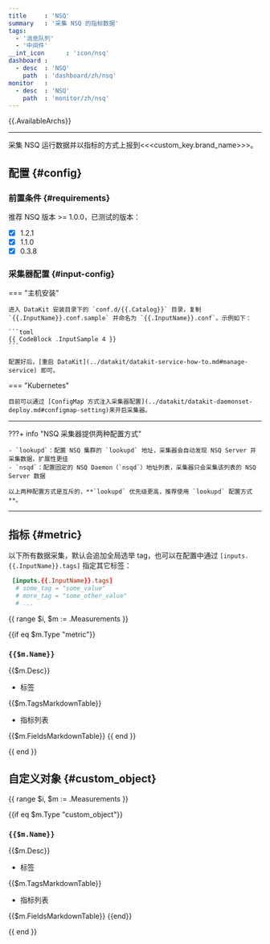 ```yaml
---
title     : 'NSQ'
summary   : '采集 NSQ 的指标数据'
tags:
  - '消息队列'
  - '中间件'
__int_icon      : 'icon/nsq'
dashboard :
  - desc  : 'NSQ'
    path  : 'dashboard/zh/nsq'
monitor   :
  - desc  : 'NSQ'
    path  : 'monitor/zh/nsq'
---
```



{{.AvailableArchs}}

---

采集 NSQ 运行数据并以指标的方式上报到<<<custom_key.brand_name>>>。


## 配置 {#config}

### 前置条件 {#requirements}

推荐 NSQ 版本 >= 1.0.0，已测试的版本：

- [x] 1.2.1
- [x] 1.1.0
- [x] 0.3.8

### 采集器配置 {#input-config}

<!-- markdownlint-disable MD046 -->
=== "主机安装"

    进入 DataKit 安装目录下的 `conf.d/{{.Catalog}}` 目录，复制 `{{.InputName}}.conf.sample` 并命名为 `{{.InputName}}.conf`。示例如下：
    
    ```toml
    {{ CodeBlock .InputSample 4 }}
    ```
    
    配置好后，[重启 DataKit](../datakit/datakit-service-how-to.md#manage-service) 即可。

=== "Kubernetes"

    目前可以通过 [ConfigMap 方式注入采集器配置](../datakit/datakit-daemonset-deploy.md#configmap-setting)来开启采集器。

---

???+ info "NSQ 采集器提供两种配置方式"

    - `lookupd`：配置 NSQ 集群的 `lookupd` 地址，采集器会自动发现 NSQ Server 并采集数据，扩展性更佳
    - `nsqd`：配置固定的 NSQ Daemon（`nsqd`）地址列表，采集器只会采集该列表的 NSQ Server 数据
    
    以上两种配置方式是互斥的，**`lookupd` 优先级更高，推荐使用 `lookupd` 配置方式**。
---
<!-- markdownlint-enable -->


## 指标 {#metric}

以下所有数据采集，默认会追加全局选举 tag，也可以在配置中通过 `[inputs.{{.InputName}}.tags]` 指定其它标签：

``` toml
 [inputs.{{.InputName}}.tags]
  # some_tag = "some_value"
  # more_tag = "some_other_value"
  # ...
```

{{ range $i, $m := .Measurements }}

{{if eq $m.Type "metric"}}

### `{{$m.Name}}`

{{$m.Desc}}

- 标签

{{$m.TagsMarkdownTable}}

- 指标列表

{{$m.FieldsMarkdownTable}}
{{ end }}

{{ end }}

## 自定义对象 {#custom_object}

{{ range $i, $m := .Measurements }}

{{if eq $m.Type "custom_object"}}

### `{{$m.Name}}`

{{$m.Desc}}

- 标签

{{$m.TagsMarkdownTable}}

- 指标列表

{{$m.FieldsMarkdownTable}}
{{end}}

{{ end }}
